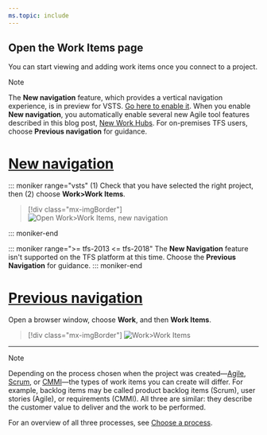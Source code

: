 ```yaml
---
ms.topic: include
---
```


## Open the Work Items page
You can start viewing and adding work items once you connect to a project. 

<a id="browser" /> 

> [!NOTE]
> The **New navigation** feature, which provides a vertical navigation experience, is in preview for VSTS. [Go here to enable it](/vsts/project/navigation/preview-features.md). When you enable **New navigation**, you automatically enable several new Agile tool features described in this blog post, [New Work Hubs](https://blogs.msdn.microsoft.com/devops/2018/06/22/new-work-hubs/). For on-premises TFS users, choose **Previous navigation** for guidance. 

# [New navigation](#tab/new-nav)
::: moniker range="vsts"
(1) Check that you have selected the right project, then (2) choose **Work>Work Items**. 

> [!div class="mx-imgBorder"]  
> ![Open Work>Work Items, new navigation](/vsts/boards/work-items/_img/view-add/open-work-items-agile.png)

::: moniker-end

::: moniker range=">= tfs-2013 <= tfs-2018"
The **New Navigation** feature isn't supported on the TFS platform at this time. Choose the **Previous Navigation** for guidance.
::: moniker-end

# [Previous navigation](#tab/previous-nav)

Open a browser window, choose **Work**, and then **Work Items**. 

> [!div class="mx-imgBorder"]
![Work>Work Items ](/vsts/boards/work-items/_img/view-add/work-items-hub.png)

---

> [!NOTE]    
>Depending on the process chosen when the project was created&mdash;[Agile](/vsts/boards/work-items/guidance/agile-process-workflow), [Scrum](/vsts/boards/work-items/guidance/scrum-process-workflow), or [CMMI](/vsts/boards/work-items/guidance/cmmi-process-workflow)&mdash;the types of work items you can create will differ. For example, backlog items may be called product backlog items (Scrum), user stories (Agile), or requirements (CMMI). All three are similar: they describe the customer value to deliver and the work to be performed.
>
> For an overview of all three processes, see [Choose a process](/vsts/boards/work-items/guidance/choose-process). 


